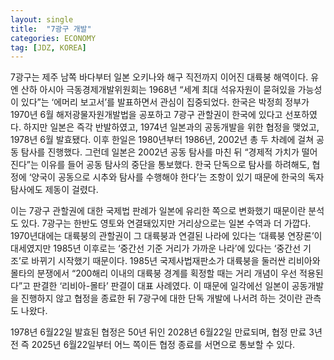 ```yaml
---
layout: single
title:  "7광구 개발"
categories: ECONOMY
tag: [JDZ, KOREA]
---
```


7광구는 제주 남쪽 바다부터 일본 오키나와 해구 직전까지 이어진 대륙붕 해역이다. 유엔 산하 아시아 극동경제개발위원회는 1968년 “세계 최대 석유자원이 묻혀있을 가능성이 있다”는 ‘에머리 보고서’를 발표하면서 관심이 집중되었다. 한국은 박정희 정부가 1970년 6월 해저광물자원개발법을 공포하고 7광구 관할권이 한국에 있다고 선포하였다. 하지만 일본은 즉각 반발하였고, 1974년 일본과의 공동개발을 위한 협정을 맺었고, 1978년 6월 발효됐다. 이후 한일은 1980년부터 1986년, 2002년 총 두 차례에 걸쳐 공동 탐사를 진행했다. 그런데 일본은 2002년 공동 탐사를 마친 뒤 “경제적 가치가 떨어진다”는 이유를 들어 공동 탐사의 중단을 통보했다. 한국 단독으로 탐사를 하려해도, 협정에 ‘양국이 공동으로 시추와 탐사를 수행해야 한다’는 조항이 있기 때문에 한국의 독자 탐사에도 제동이 걸렸다.

이는 7광구 관할권에 대한 국제법 판례가 일본에 유리한 쪽으로 변화했기 때문이란 분석도 있다. 7광구는 한반도 영토와 연결돼있지만 거리상으로는 일본 수역과 더 가깝다. 1970년대에는 대륙붕의 관할권이 그 대륙붕과 연결된 나라에 있다는 ‘대륙붕 연장론’이 대세였지만 1985년 이후로는 ‘중간선 기준 거리가 가까운 나라’에 있다는 ‘중간선 기조’로 바뀌기 시작했기 때문이다. 1985년 국제사법재판소가 대륙붕을 둘러싼 리비아와 몰타의 분쟁에서 “200해리 이내의 대륙붕 경계를 획정할 때는 거리 개념이 우선 적용된다”고 판결한 ‘리비아-몰타’ 판결이 대표 사례였다. 이 때문에 일각에선 일본이 공동개발을 진행하지 않고 협정을 종료한 뒤 7광구에 대한 단독 개발에 나서려 하는 것이란 관측도 나왔다.

1978년 6월22일 발효된 협정은 50년 뒤인 2028년 6월22일 만료되며, 협정 만료 3년 전 즉 2025년 6월22일부터 어느 쪽이든 협정 종료를 서면으로 통보할 수 있다.